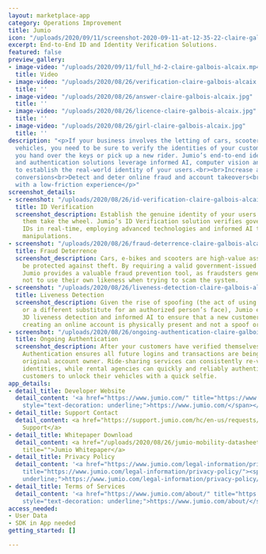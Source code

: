 ```yaml
---
layout: marketplace-app
category: Operations Improvement
title: Jumio
icon: "/uploads/2020/09/11/screenshot-2020-09-11-at-12-35-22-claire-galbois-alcaix.png"
excerpt: End-to-End ID and Identity Verification Solutions.
featured: false
preview_gallery:
- image-video: "/uploads/2020/09/11/full_hd-2-claire-galbois-alcaix.mp4"
  title: Video
- image-video: "/uploads/2020/08/26/verification-claire-galbois-alcaix.jpg"
  title: ''
- image-video: "/uploads/2020/08/26/answer-claire-galbois-alcaix.jpg"
  title: ''
- image-video: "/uploads/2020/08/26/licence-claire-galbois-alcaix.jpg"
  title: ''
- image-video: "/uploads/2020/08/26/girl-claire-galbois-alcaix.jpg"
  title: ''
description: "<p>If your business involves the letting of cars, scooters and other
  vehicles, you need to be sure to verify the identities of your customers before
  you hand over the keys or pick up a new rider. Jumio’s end-to-end identity verification
  and authentication solutions leverage informed AI, computer vision and machine learning
  to establish the real-world identity of your users.<br><br>Increase account opening
  conversions<br>Detect and deter online fraud and account takeovers<br>Attract customers
  with a low-friction experience</p>"
screenshot_details:
- screenshot: "/uploads/2020/08/26/id-verification-claire-galbois-alcaix.jpg"
  title: ID Verification
  screenshot_description: Establish the genuine identity of your users before letting
    them take the wheel. Jumio’s ID Verification solution verifies government-issued
    IDs in real-time, employing advanced technologies and informed AI to detect digital
    manipulations.
- screenshot: "/uploads/2020/08/26/fraud-deterrence-claire-galbois-alcaix.jpg"
  title: Fraud Deterrence
  screenshot_description: Cars, e-bikes and scooters are high-value assets that must
    be protected against theft. By requiring a valid government-issued ID and a selfie,
    Jumio provides a valuable fraud prevention tool, as fraudsters generally prefer
    not to use their own likeness when trying to scam the system.
- screenshot: "/uploads/2020/08/26/liveness-detection-claire-galbois-alcaix.jpg"
  title: Liveness Detection
  screenshot_description: Given the rise of spoofing (the act of using a photo, video
    or a different substitute for an authorized person’s face), Jumio employs state-of-the-art
    3D liveness detection and informed AI to ensure that a new customer or driver
    creating an online account is physically present and not a spoof or deepfake.
- screenshot: "/uploads/2020/08/26/ongoing-authentication-claire-galbois-alcaix.jpg"
  title: Ongoing Authentication
  screenshot_description: After your customers have verified themselves online, Jumio
    Authentication ensures all future logins and transactions are being made by the
    original account owner. Ride-sharing services can consistently re-verify drivers’
    identities, while rental agencies can quickly and reliably authenticate known
    customers to unlock their vehicles with a quick selfie.
app_details:
- detail_title: Developer Website
  detail_content: '<a href="https://www.jumio.com/" title="https://www.jumio.com/"><span
    style="text-decoration: underline;">https://www.jumio.com/</span></a>'
- detail_title: Support Contact
  detail_content: <a href="https://support.jumio.com/hc/en-us/requests/new" title="">Request
    Support</a>
- detail_title: Whitepaper Download
  detail_content: <a href="/uploads/2020/08/26/jumio-mobility-datasheet-us-final-claire-galbois-alcaix.pdf"
    title="">Jumio Whitepaper</a>
- detail_title: Privacy Policy
  detail_content: '<a href="https://www.jumio.com/legal-information/privacy-policy/"
    title="https://www.jumio.com/legal-information/privacy-policy/"><span style="text-decoration:
    underline;">https://www.jumio.com/legal-information/privacy-policy/</span></a>'
- detail_title: Terms of Services
  detail_content: '<a href="https://www.jumio.com/about/" title="https://www.jumio.com/about/"><span
    style="text-decoration: underline;">https://www.jumio.com/about/</span></a>'
access_needed:
- User Data
- SDK in App needed
getting_started: []

---
```

